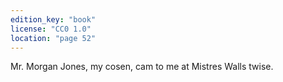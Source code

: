 ```yaml
---
edition_key: "book"
license: "CC0 1.0"
location: "page 52"
---
```

Mr.
Morgan Jones, my cosen, cam to me at Mistres Walls twise.
